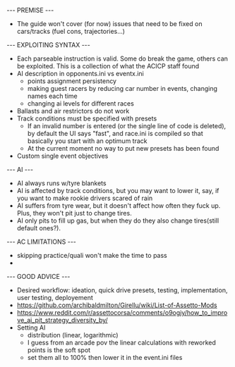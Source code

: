 --- PREMISE ---
- The guide won't cover (for now) issues that need to be fixed on cars/tracks (fuel cons, trajectories...)
	

--- EXPLOITING SYNTAX ---
- Each parseable instruction is valid. Some do break the game, others can be exploited. This is a collection of what the ACICP staff found
- AI description in opponents.ini vs eventx.ini
	- points assignment persistency
	- making guest racers by reducing car number in events, changing names each time
	- changing ai levels for different races
- Ballasts and air restrictors do not work
- Track conditions must be specified with presets
	- If an invalid number is entered (or the single line of code is deleted), by default the UI says "fast", and race.ini is compiled so that basically you start with an optimum track
	- At the current moment no way to put new presets has been found
- Custom single event objectives

--- AI ---

- AI always runs w/tyre blankets
- AI is affected by track conditions, but you may want to lower it, say, if you want to make rookie drivers scared of rain
- AI suffers from tyre wear, but it doesn't affect how often they fuck up. Plus, they won't pit just to change tires.
- AI only pits to fill up gas, but when they do they also change tires(still default ones?).

--- AC LIMITATIONS ---
- skipping practice/quali won't make the time to pass
-

--- GOOD ADVICE ---
- Desired workflow: ideation, quick drive presets, testing, implementation, user testing, deployement
- https://github.com/archibaldmilton/Girellu/wiki/List-of-Assetto-Mods
- https://www.reddit.com/r/assettocorsa/comments/o9ogjy/how_to_improve_ai_pit_strategy_diversity_by/
- Setting AI 
	- distribution (linear, logarithmic)
	- I guess from an arcade pov the linear calculations with reworked points is the soft spot
	- set them all to 100% then lower it in the event.ini files



